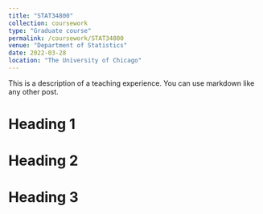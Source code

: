 ```yaml
---
title: "STAT34800"
collection: coursework
type: "Graduate course"
permalink: /coursework/STAT34800
venue: "Department of Statistics"
date: 2022-03-28
location: "The University of Chicago"
---
```


This is a description of a teaching experience. You can use markdown like any other post.

Heading 1
======

Heading 2
======

Heading 3
======
